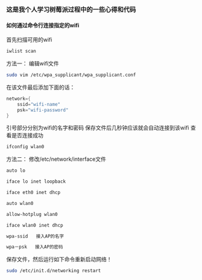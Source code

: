 ### 这是我个人学习树莓派过程中的一些心得和代码
#### 如何通过命令行连接指定的wifi
首先扫描可用的wifi
```` sh
iwlist scan
````
方法一：
编辑wifi文件
```` sh
sudo vim /etc/wpa_supplicant/wpa_supplicant.conf
````
在该文件最后添加下面的话：
```` c
network={
	ssid="wifi-name"
	psk="wifi-password"
}
````
引号部分分别为wifi的名字和密码
保存文件后几秒钟应该就会自动连接到该wifi
查看是否连接成功
```` sh
ifconfig wlan0
````
方法二：
修改/etc/network/interface文件
```` sh
auto lo

iface lo inet loopback

iface eth0 inet dhcp

auto wlan0

allow-hotplug wlan0

iface wlan0 inet dhcp

wpa-ssid   接入AP的名字

wpa－psk   接入AP的密码 
````
保存文件，然后运行如下命令重新启动网络！
```` sh
sudo /etc/init.d/networking restart
````
